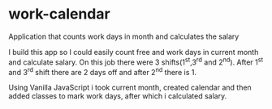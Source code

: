 # work-calendar
Application that counts work days in month and calculates the salary

I build this app so I could easily count free and work days in current month and calculate salary. On this job there were 3 shifts(1<sup>st</sup>,3<sup>rd</sup> and 2<sup>nd</sup>). After 1<sup>st</sup> and 3<sup>rd</sup> shift there are 2 days off and after 2<sup>nd</sup> there is 1.

Using Vanilla JavaScript i took current month, created calendar and then added classes to mark work days, after which i calculated salary.
